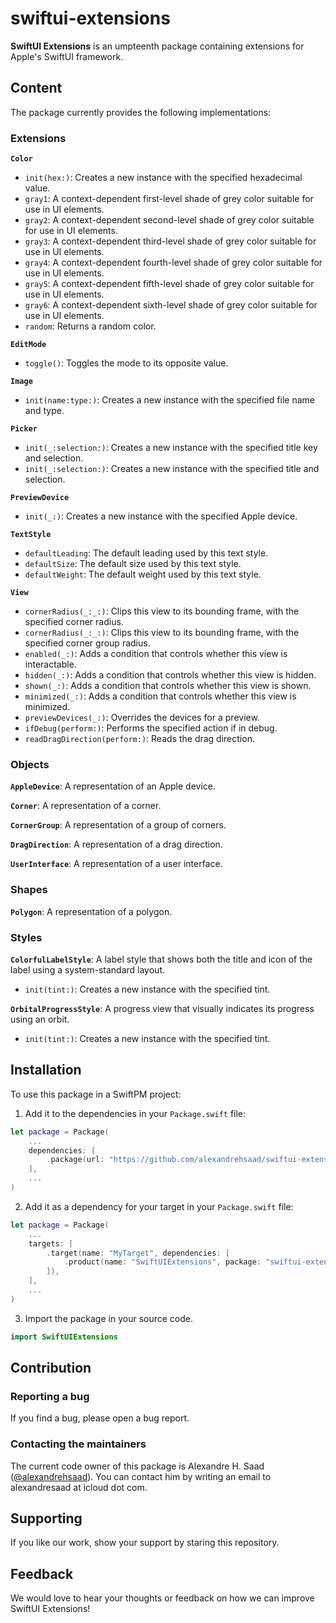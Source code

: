 # swiftui-extensions

**SwiftUI Extensions** is an umpteenth package containing extensions for Apple's SwiftUI framework.

## Content

The package currently provides the following implementations:

### Extensions

**`Color`**

- `init(hex:)`: Creates a new instance with the specified hexadecimal value.
- `gray1`: A context-dependent first-level shade of grey color suitable for use in UI elements.
- `gray2`: A context-dependent second-level shade of grey color suitable for use in UI elements.
- `gray3`: A context-dependent third-level shade of grey color suitable for use in UI elements.
- `gray4`: A context-dependent fourth-level shade of grey color suitable for use in UI elements.
- `gray5`: A context-dependent fifth-level shade of grey color suitable for use in UI elements.
- `gray6`: A context-dependent sixth-level shade of grey color suitable for use in UI elements.
- `random`: Returns a random color.

**`EditMode`**

- `toggle()`: Toggles the mode to its opposite value.

**`Image`**

- `init(name:type:)`: Creates a new instance with the specified file name and type.

**`Picker`**

- `init(_:selection:)`: Creates a new instance with the specified title key and selection.
- `init(_:selection:)`: Creates a new instance with the specified title and selection.

**`PreviewDevice`**

- `init(_:)`: Creates a new instance with the specified Apple device.

**`TextStyle`**

- `defaultLeading`: The default leading used by this text style.
- `defaultSize`:  The default size used by this text style.
- `defaultWeight`: The default weight used by this text style.

**`View`**

- `cornerRadius(_:_:)`: Clips this view to its bounding frame, with the specified corner radius.
- `cornerRadius(_:_:)`: Clips this view to its bounding frame, with the specified corner group radius.
- `enabled(_:)`: Adds a condition that controls whether this view is interactable.
- `hidden(_:)`: Adds a condition that controls whether this view is hidden.
- `shown(_:)`: Adds a condition that controls whether this view is shown.
- `minimized(_:)`: Adds a condition that controls whether this view is minimized.
- `previewDevices(_:)`: Overrides the devices for a preview.
- `ifDebug(perform:)`: Performs the specified action if in debug.
- `readDragDirection(perform:)`: Reads the drag direction.

### Objects

**`AppleDevice`**: A representation of an Apple device.

**`Corner`**: A representation of a corner.

**`CornerGroup`**: A representation of a group of corners.

**`DragDirection`**: A representation of a drag direction.

**`UserInterface`**: A representation of a user interface.

### Shapes

**`Polygon`**: A representation of a polygon.

### Styles

**`ColorfulLabelStyle`**: A label style that shows both the title and icon of the label using a system-standard layout.

- `init(tint:)`: Creates a new instance with the specified tint.

**`OrbitalProgressStyle`**: A progress view that visually indicates its progress using an orbit.

- `init(tint:)`: Creates a new instance with the specified tint.

## Installation

To use this package in a SwiftPM project:

1. Add it to the dependencies in your `Package.swift` file:

```swift
let package = Package(
    ...
    dependencies: [
        .package(url: "https://github.com/alexandrehsaad/swiftui-extensions.git", branch: "main")
    ],
    ...
)
```

2. Add it as a dependency for your target in your `Package.swift` file:

```swift
let package = Package(
    ...
    targets: [
        .target(name: "MyTarget", dependencies: [
            .product(name: "SwiftUIExtensions", package: "swiftui-extensions")
        ]),
    ],
    ...
)
```

3. Import the package in your source code.

```swift
import SwiftUIExtensions
```

## Contribution

### Reporting a bug

If you find a bug, please open a bug report.

### Contacting the maintainers

The current code owner of this package is Alexandre H. Saad ([@alexandrehsaad](https://github.com/alexandrehsaad)). You can contact him by writing an email to alexandresaad at icloud dot com.

## Supporting

If you like our work, show your support by staring this repository.

## Feedback

We would love to hear your thoughts or feedback on how we can improve SwiftUI Extensions!
